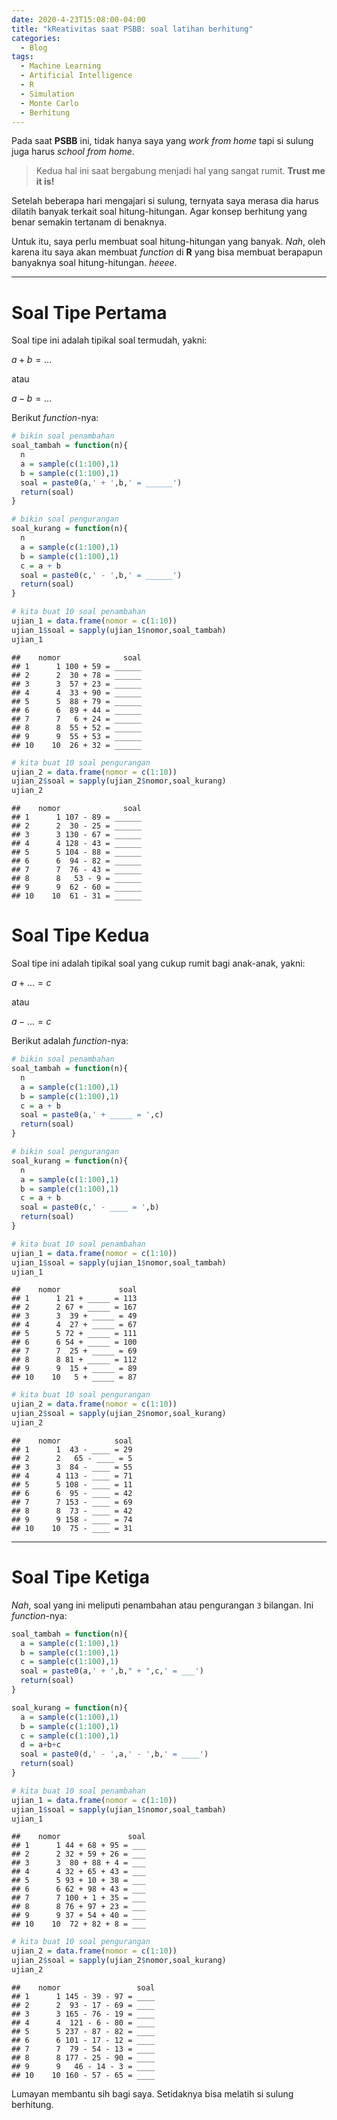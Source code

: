 ```yaml
---
date: 2020-4-23T15:08:00-04:00
title: "kReativitas saat PSBB: soal latihan berhitung"
categories:
  - Blog
tags:
  - Machine Learning
  - Artificial Intelligence
  - R
  - Simulation
  - Monte Carlo
  - Berhitung
---
```


Pada saat **PSBB** ini, tidak hanya saya yang *work from home* tapi si sulung juga harus *school from home*.

> Kedua hal ini saat bergabung menjadi hal yang sangat rumit. **Trust me it is!**

Setelah beberapa hari mengajari si sulung, ternyata saya merasa dia harus dilatih banyak terkait soal hitung-hitungan. Agar konsep berhitung yang benar semakin tertanam di benaknya.

Untuk itu, saya perlu membuat soal hitung-hitungan yang banyak. *Nah*, oleh karena itu saya akan membuat *function* di **R** yang bisa membuat berapapun banyaknya soal hitung-hitungan. *heeee*.

------------------------------------------------------------------------

Soal Tipe Pertama
=================

Soal tipe ini adalah tipikal soal termudah, yakni:

*a* + *b* = ...

atau

*a* − *b* = ...

Berikut *function*-nya:

``` r
# bikin soal penambahan
soal_tambah = function(n){
  n
  a = sample(c(1:100),1)
  b = sample(c(1:100),1)
  soal = paste0(a,' + ',b,' = ______')
  return(soal)
}

# bikin soal pengurangan
soal_kurang = function(n){
  n
  a = sample(c(1:100),1)
  b = sample(c(1:100),1)
  c = a + b
  soal = paste0(c,' - ',b,' = ______')
  return(soal)
}

# kita buat 10 soal penambahan
ujian_1 = data.frame(nomor = c(1:10))
ujian_1$soal = sapply(ujian_1$nomor,soal_tambah)
ujian_1
```

    ##    nomor              soal
    ## 1      1 100 + 59 = ______
    ## 2      2  30 + 78 = ______
    ## 3      3  57 + 23 = ______
    ## 4      4  33 + 90 = ______
    ## 5      5  88 + 79 = ______
    ## 6      6  89 + 44 = ______
    ## 7      7   6 + 24 = ______
    ## 8      8  55 + 52 = ______
    ## 9      9  55 + 53 = ______
    ## 10    10  26 + 32 = ______

``` r
# kita buat 10 soal pengurangan
ujian_2 = data.frame(nomor = c(1:10))
ujian_2$soal = sapply(ujian_2$nomor,soal_kurang)
ujian_2
```

    ##    nomor              soal
    ## 1      1 107 - 89 = ______
    ## 2      2  30 - 25 = ______
    ## 3      3 130 - 67 = ______
    ## 4      4 128 - 43 = ______
    ## 5      5 104 - 88 = ______
    ## 6      6  94 - 82 = ______
    ## 7      7  76 - 43 = ______
    ## 8      8   53 - 9 = ______
    ## 9      9  62 - 60 = ______
    ## 10    10  61 - 31 = ______

Soal Tipe Kedua
===============

Soal tipe ini adalah tipikal soal yang cukup rumit bagi anak-anak, yakni:

*a* + ... = *c*

atau

*a* − ... = *c*

Berikut adalah *function*-nya:

``` r
# bikin soal penambahan
soal_tambah = function(n){
  n
  a = sample(c(1:100),1)
  b = sample(c(1:100),1)
  c = a + b
  soal = paste0(a,' + _____ = ',c)
  return(soal)
}

# bikin soal pengurangan
soal_kurang = function(n){
  n
  a = sample(c(1:100),1)
  b = sample(c(1:100),1)
  c = a + b
  soal = paste0(c,' - ____ = ',b)
  return(soal)
}

# kita buat 10 soal penambahan
ujian_1 = data.frame(nomor = c(1:10))
ujian_1$soal = sapply(ujian_1$nomor,soal_tambah)
ujian_1
```

    ##    nomor             soal
    ## 1      1 21 + _____ = 113
    ## 2      2 67 + _____ = 167
    ## 3      3  39 + _____ = 49
    ## 4      4  27 + _____ = 67
    ## 5      5 72 + _____ = 111
    ## 6      6 54 + _____ = 100
    ## 7      7  25 + _____ = 69
    ## 8      8 81 + _____ = 112
    ## 9      9  15 + _____ = 89
    ## 10    10   5 + _____ = 87

``` r
# kita buat 10 soal pengurangan
ujian_2 = data.frame(nomor = c(1:10))
ujian_2$soal = sapply(ujian_2$nomor,soal_kurang)
ujian_2
```

    ##    nomor            soal
    ## 1      1  43 - ____ = 29
    ## 2      2   65 - ____ = 5
    ## 3      3  84 - ____ = 55
    ## 4      4 113 - ____ = 71
    ## 5      5 108 - ____ = 11
    ## 6      6  95 - ____ = 42
    ## 7      7 153 - ____ = 69
    ## 8      8  73 - ____ = 42
    ## 9      9 158 - ____ = 74
    ## 10    10  75 - ____ = 31

------------------------------------------------------------------------

Soal Tipe Ketiga
================

*Nah*, soal yang ini meliputi penambahan atau pengurangan `3` bilangan. Ini *function*-nya:

``` r
soal_tambah = function(n){
  a = sample(c(1:100),1)
  b = sample(c(1:100),1)
  c = sample(c(1:100),1)
  soal = paste0(a,' + ',b," + ",c,' = ___')
  return(soal)
}

soal_kurang = function(n){
  a = sample(c(1:100),1)
  b = sample(c(1:100),1)
  c = sample(c(1:100),1)
  d = a+b+c
  soal = paste0(d,' - ',a,' - ',b,' = ____')
  return(soal)
}

# kita buat 10 soal penambahan
ujian_1 = data.frame(nomor = c(1:10))
ujian_1$soal = sapply(ujian_1$nomor,soal_tambah)
ujian_1
```

    ##    nomor               soal
    ## 1      1 44 + 68 + 95 = ___
    ## 2      2 32 + 59 + 26 = ___
    ## 3      3  80 + 88 + 4 = ___
    ## 4      4 32 + 65 + 43 = ___
    ## 5      5 93 + 10 + 38 = ___
    ## 6      6 62 + 98 + 43 = ___
    ## 7      7 100 + 1 + 35 = ___
    ## 8      8 76 + 97 + 23 = ___
    ## 9      9 37 + 54 + 40 = ___
    ## 10    10  72 + 82 + 8 = ___

``` r
# kita buat 10 soal pengurangan
ujian_2 = data.frame(nomor = c(1:10))
ujian_2$soal = sapply(ujian_2$nomor,soal_kurang)
ujian_2
```

    ##    nomor                 soal
    ## 1      1 145 - 39 - 97 = ____
    ## 2      2  93 - 17 - 69 = ____
    ## 3      3 165 - 76 - 19 = ____
    ## 4      4  121 - 6 - 80 = ____
    ## 5      5 237 - 87 - 82 = ____
    ## 6      6 101 - 17 - 12 = ____
    ## 7      7  79 - 54 - 13 = ____
    ## 8      8 177 - 25 - 90 = ____
    ## 9      9   46 - 14 - 3 = ____
    ## 10    10 160 - 57 - 65 = ____

Lumayan membantu sih bagi saya. Setidaknya bisa melatih si sulung berhitung.
